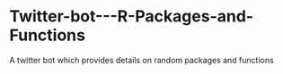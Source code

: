 # Twitter-bot---R-Packages-and-Functions
A twitter bot which provides details on random packages and functions
